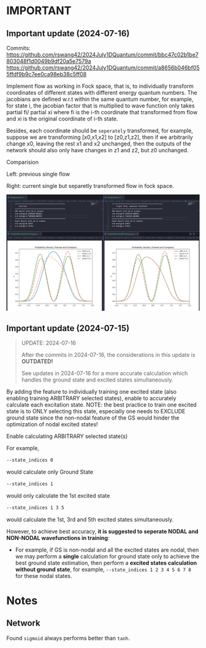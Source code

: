 # IMPORTANT


## Important update (2024-07-16)

Commits:
https://github.com/rswang42/2024July1DQuantum/commit/bbc47c02b1be7803048f1d0049b9df20a5e7579a
https://github.com/rswang42/2024July1DQuantum/commit/a8656b046bf055ffdf9b9c7ee0ca98eb38c5ff08

Implement flow as working in Fock space, that is, to individually transform coordinates of different states with different energy quantum numbers. The jacobians are defined w.r.t within the same quantum number, for example, for state i, the jacobian factor that is multiplied to wave function only takes partial fi/ partial xi where fi is the i-th coordinate that transformed from flow and xi is the original coordinate of i-th state.

Besides, each coordinate should be `seperately` transformed, for example, suppose
we are transforming [x0,x1,x2] to [z0,z1,z2], then if we arbitrarily change x0,
leaving the rest x1 and x2 unchanged, then the outputs of the network should
also only have changes in z1 and z2, but z0 unchanged.


Comparision

Left: previous single flow

Right: current single but separetly transformed flow in fock space.

![compare](./assets/Screenshot%202024-07-16%20223324.png)


## Important update (2024-07-15)

> UPDATE: 2024-07-16
>
> After the commits in 2024-07-16, the considerations in
> this update is **OUTDATED!**
>
> See updates in 2024-07-16 for a more accurate
> calculation which handles the ground state and excited states
> simultaneously.

By adding the feature to individually training one excited state (also enabling training ARBITRARY selected states), enable to accurately calculate each excitation state. NOTE: the best practice to train one excited state is to ONLY selecting this state, especially one needs to EXCLUDE ground state since the non-nodal feature of the GS would hinder the optimization of nodal excited states!

Enable calculating ARBITRARY selected state(s)

For example,

```bash
--state_indices 0
```
 
would calculate only Ground State

```bash
--state_indices 1
```

would only calculate the 1st excited state

```bash
--state_indices 1 3 5
```

would calculate the 1st, 3rd and 5th excited states simultaneously.

However, to achieve best accuracy, **it is suggested to seperate NODAL and NON-NODAL
wavefunctions in training**: 

- For example, if GS is non-nodal and all the excited states are nodal, then we
may perform a **single** calculation for ground state only to achieve the
best ground state estimation, then perform a **excited states calculation without
ground state**, for example, `--state_indices 1 2 3 4 5 6 7 8` for these nodal states.


# Notes

## Network

Found `sigmoid` always performs better than `tanh`.